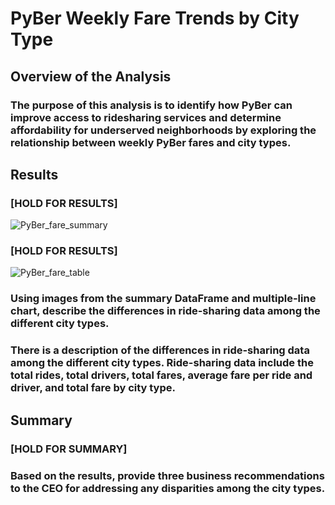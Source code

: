 # PyBer Weekly Fare Trends by City Type

## Overview of the Analysis

### The purpose of this analysis is to identify how PyBer can improve access to ridesharing services and determine affordability for underserved neighborhoods by exploring the relationship between weekly PyBer fares and city types.

## Results

### [HOLD FOR RESULTS]

   ![PyBer_fare_summary](PyBer_Challenge.ipynb/Resources/PyBer_fare_summary)
   
### [HOLD FOR RESULTS]

   ![PyBer_fare_table](PyBer_Challenge.ipynb/Resources/PyBer_fare_table.png)

### Using images from the summary DataFrame and multiple-line chart, describe the differences in ride-sharing data among the different city types.
### There is a description of the differences in ride-sharing data among the different city types. Ride-sharing data include the total rides, total drivers, total fares, average fare per ride and driver, and total fare by city type. 

## Summary

### [HOLD FOR SUMMARY]

### Based on the results, provide three business recommendations to the CEO for addressing any disparities among the city types.
